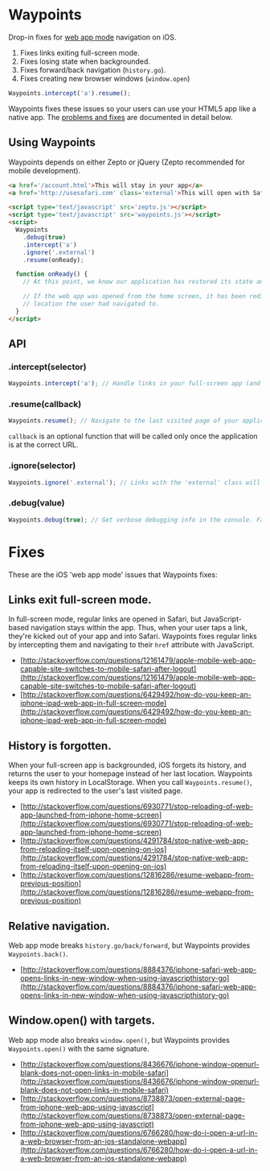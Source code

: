 # Waypoints

Drop-in fixes for [web app mode](http://developer.apple.com/library/ios/#DOCUMENTATION/AppleApplications/Reference/SafariWebContent/ConfiguringWebApplications/ConfiguringWebApplications.html) navigation on iOS.

  1. Fixes links exiting full-screen mode.
  2. Fixes losing state when backgrounded.
  3. Fixes forward/back navigation (`history.go`).
  3. Fixes creating new browser windows (`window.open`)

```js
Waypoints.intercept('a').resume();
```

Waypoints fixes these issues so your users can use your HTML5 app like a native app.
The [problems and fixes](#fixes) are documented in detail below.

## Using Waypoints

Waypoints depends on either Zepto or jQuery (Zepto recommended for mobile development).

```html
<a href='/account.html'>This will stay in your app</a>
<a href='http://usesafari.com' class='external'>This will open with Safari</a>

<script type='text/javascript' src='zepto.js'></script>
<script type='text/javascript' src='waypoints.js'></script>
<script>
  Waypoints
    .debug(true)
    .intercept('a')
    .ignore('.external')
    .resume(onReady);

  function onReady() {
    // At this point, we know our application has restored its state and is in the right place.

    // If the web app was opened from the home screen, it has been redirected to the last
    // location the user had navigated to.
  }
</script>
```

## API

### .intercept(selector)

```js
Waypoints.intercept('a'); // Handle links in your full-screen app (and not in Safari)
```

### .resume(callback)

```js
Waypoints.resume(); // Navigate to the last visited page of your application
```
`callback` is an optional function that will be called only once the application is at the correct URL.

### .ignore(selector)

```js
Waypoints.ignore('.external'); // Links with the 'external' class will be ignored by Waypoints
```

### .debug(value)

```js
Waypoints.debug(true); // Get verbose debugging info in the console. False by default
```

# Fixes

These are the iOS 'web app mode' issues that Waypoints fixes:

## Links exit full-screen mode.
In full-screen mode, regular links are opened in Safari, but JavaScript-based navigation stays within the app.
Thus, when your user taps a link, they're kicked out of your app and into Safari.
Waypoints fixes regular links by intercepting them and navigating to their `href` attribute with JavaScript.

* [http://stackoverflow.com/questions/12161479/apple-mobile-web-app-capable-site-switches-to-mobile-safari-after-logout](http://stackoverflow.com/questions/12161479/apple-mobile-web-app-capable-site-switches-to-mobile-safari-after-logout)
* [http://stackoverflow.com/questions/6429492/how-do-you-keep-an-iphone-ipad-web-app-in-full-screen-mode](http://stackoverflow.com/questions/6429492/how-do-you-keep-an-iphone-ipad-web-app-in-full-screen-mode)

## History is forgotten.
When your full-screen app is backgrounded, iOS forgets its history, and returns the user to your homepage instead of her last location.
Waypoints keeps its own history in LocalStorage. When you call `Waypoints.resume()`, your app is redirected to the user's last visited page.

* [http://stackoverflow.com/questions/6930771/stop-reloading-of-web-app-launched-from-iphone-home-screen](http://stackoverflow.com/questions/6930771/stop-reloading-of-web-app-launched-from-iphone-home-screen)
* [http://stackoverflow.com/questions/4291784/stop-native-web-app-from-reloading-itself-upon-opening-on-ios](http://stackoverflow.com/questions/4291784/stop-native-web-app-from-reloading-itself-upon-opening-on-ios)
* [http://stackoverflow.com/questions/12816286/resume-webapp-from-previous-position](http://stackoverflow.com/questions/12816286/resume-webapp-from-previous-position)

## Relative navigation.
Web app mode breaks `history.go/back/forward`, but Waypoints provides `Waypoints.back()`.

* [http://stackoverflow.com/questions/8884376/iphone-safari-web-app-opens-links-in-new-window-when-using-javascripthistory-go](http://stackoverflow.com/questions/8884376/iphone-safari-web-app-opens-links-in-new-window-when-using-javascripthistory-go)

## Window.open() with targets.
Web app mode also breaks `window.open()`, but Waypoints provides `Waypoints.open()` with the same signature.

* [http://stackoverflow.com/questions/8436676/iphone-window-openurl-blank-does-not-open-links-in-mobile-safari](http://stackoverflow.com/questions/8436676/iphone-window-openurl-blank-does-not-open-links-in-mobile-safari)
* [http://stackoverflow.com/questions/8738873/open-external-page-from-iphone-web-app-using-javascript](http://stackoverflow.com/questions/8738873/open-external-page-from-iphone-web-app-using-javascript)
* [http://stackoverflow.com/questions/6766280/how-do-i-open-a-url-in-a-web-browser-from-an-ios-standalone-webapp](http://stackoverflow.com/questions/6766280/how-do-i-open-a-url-in-a-web-browser-from-an-ios-standalone-webapp)
